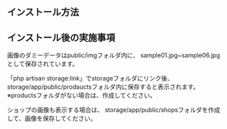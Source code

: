 ## インストール方法

## インストール後の実施事項
画像のダミーデータはpublic/imgフォルダ内に、
sample01.jpg~sample06.jpgとして保存されています。

「php artisan storage:link」でstorageフォルダにリンク後、
storage/app/public/prodauctsフォルダ内に保存すると表示されます。
※productsフォルダがない場合は、作成してください。

ショップの画像も表示する場合は、
storage/app/public/shopsフォルダを作成して、画像を保存してください。